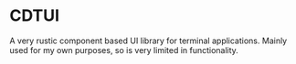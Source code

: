# CDTUI

A very rustic component based UI library for terminal applications.
Mainly used for my own purposes, so is very limited in functionality.
